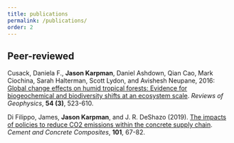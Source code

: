 ```yaml
---
title: publications
permalink: /publications/
order: 2
---
```


## Peer-reviewed

Cusack, Daniela F., __Jason Karpman__, Daniel Ashdown, Qian Cao, Mark Ciochina, Sarah Halterman, Scott Lydon, and Avishesh Neupane, 2016: [Global change effects on humid tropical forests: Evidence for biogeochemical and biodiversity shifts at an ecosystem scale][cusack2016-rog]. _Reviews of Geophysics_, __54 (3)__, 523-610.

Di Filippo, James, __Jason Karpman__, and J. R. DeShazo (2019). [The impacts of policies to reduce CO2 emissions within the concrete supply chain][difilippo2019-ccc]. _Cement and Concrete Composites_, __101__, 67-82.

<!--## Reports-->

[cusack2016-rog]: https://agupubs.onlinelibrary.wiley.com/doi/full/10.1002/2015RG000510
[difilippo2019-ccc]: https://www.sciencedirect.com/science/article/abs/pii/S0958946517305346
